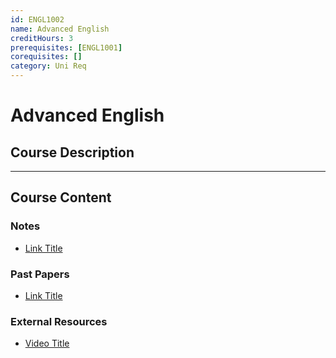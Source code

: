 ```yaml
---
id: ENGL1002
name: Advanced English
creditHours: 3
prerequisites: [ENGL1001]
corequisites: []
category: Uni Req
---
```


# Advanced English

## Course Description
<Description>

---

## Course Content

### Notes
- [Link Title](https://link.com)

### Past Papers
- [Link Title](https://link.com)

### External Resources
- [Video Title](https://link.com)
